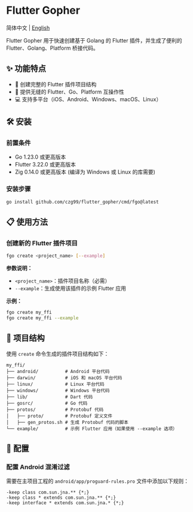 # Flutter Gopher

简体中文 | [English](https://github.com/czg99/flutter_gopher/blob/main/README_en.md)

Flutter Gopher 用于快速创建基于 Golang 的 Flutter 插件，并生成了便利的 Flutter、Golang、Platform 桥接代码。

## ✨ 功能特点

- 🔄 创建完整的 Flutter 插件项目结构
- 🚀 提供无缝的 Flutter、Go、Platform 互操作性
- 💻 支持多平台（iOS、Android、Windows、macOS、Linux）

## 🛠️ 安装

### 前置条件

- Go 1.23.0 或更高版本
- Flutter 3.22.0 或更高版本 
- Zig 0.14.0 或更高版本 (编译为 Windows 或 Linux 的库需要)

### 安装步骤

```bash
go install github.com/czg99/flutter_gopher/cmd/fgo@latest
```

## 📋 使用方法

### 创建新的 Flutter 插件项目

```bash
fgo create <project_name> [--example]
```

**参数说明：**
- `<project_name>`：插件项目名称（必需）
- `--example`：生成使用该插件的示例 Flutter 应用

**示例：**
```bash
fgo create my_ffi
fgo create my_ffi --example
```

## 📁 项目结构

使用 `create` 命令生成的插件项目结构如下：

```
my_ffi/
├── android/          # Android 平台代码
├── darwin/           # iOS 和 macOS 平台代码
├── linux/            # Linux 平台代码
├── windows/          # Windows 平台代码
├── lib/              # Dart 代码
├── gosrc/            # Go 代码
├── protos/           # Protobuf 代码
│   ├── proto/        # Protobuf 定义文件
│   ├── gen_protos.sh # 生成 Protobuf 代码的脚本
└── example/          # 示例 Flutter 应用（如果使用 --example 选项）
```

## 🔧 配置

### 配置 Android 混淆过滤

需要在主项目工程的 `android/app/proguard-rules.pro` 文件中添加以下规则：
```
-keep class com.sun.jna.** {*;}
-keep class * extends com.sun.jna.** {*;}
-keep interface * extends com.sun.jna.* {*;}
```
